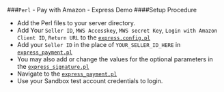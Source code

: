 ###`Perl` - Pay with Amazon - Express Demo
####Setup Procedure
* Add the Perl files to your server directory.
* Add Your `Seller ID`, `MWS Accesskey`, `MWS secret Key`, `Login with Amazon Client ID`, `Return URL` to the [`express.config.pl`](https://github.com/JanmejayPati/pay-with-amazon-perl/blob/master/express.config.pl)
* Add your `Seller ID` in the place of `YOUR_SELLER_ID_HERE` in [`express_payment.pl`](https://github.com/JanmejayPati/pay-with-amazon-perl/blob/master/express_payment.pl)
* You may also add or change the values for the optional parameters in the [`express_signature.pl`](https://github.com/JanmejayPati/pay-with-amazon-perl/blob/master/express_signature.pl)
* Navigate to the [`express_payment.pl`](https://github.com/JanmejayPati/pay-with-amazon-perl/blob/master/express_payment.pl)
* Use your Sandbox test account credentials to login.
